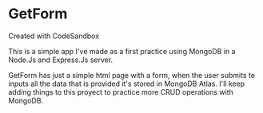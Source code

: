 # GetForm
Created with CodeSandbox

This is a simple app I've made as a first practice using MongoDB in a Node.Js and Express.Js server.

GetForm has just a simple html page with a form, when the user submits te inputs all the data that is provided it's stored in MongoDB Atlas.
I'll keep adding things to this proyect to practice more CRUD operations with MongoDB.

